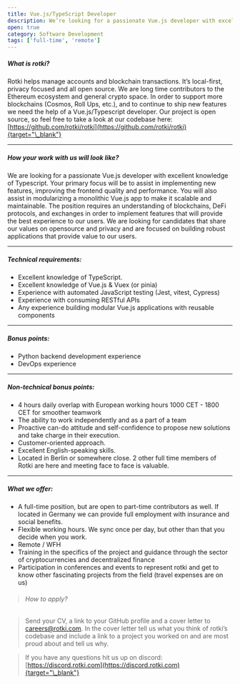 ```yaml
---
title: Vue.js/TypeScript Developer
description: We’re looking for a passionate Vue.js developer with excellent knowledge of Typescript.
open: true
category: Software Development
tags: ['full-time', 'remote']
---
```


##### What is rotki?

Rotki helps manage accounts and blockchain transactions. It’s local-first,
privacy focused and all open source. We are long time contributors to the
Ethereum ecosystem and general crypto space. In order to support more
blockchains (Cosmos, Roll Ups, etc.), and to continue to ship new features
we need the help of a Vue.js/Typescript developer. Our project is open
source, so feel free to take a look at our codebase here:
[https://github.com/rotki/rotki](https://github.com/rotki/rotki){target="\_blank"}

---

##### How your work with us will look like?

We are looking for a passionate Vue.js developer with excellent knowledge
of Typescript. Your primary focus will be to assist in implementing new
features, improving the frontend quality and performance. You will also
assist in modularizing a monolithic Vue.js app to make it scalable and
maintainable. The position requires an understanding of blockchains, DeFi
protocols, and exchanges in order to implement features that will provide
the best experience to our users. We are looking for candidates that share
our values on opensource and privacy and are focused on building robust
applications that provide value to our users.

---

##### Technical requirements:

- Excellent knowledge of TypeScript.
- Excellent knowledge of Vue.js & Vuex (or pinia)
- Experience with automated JavaScript testing (Jest, vitest, Cypress)
- Experience with consuming RESTful APIs
- Any experience building modular Vue.js applications with reusable
  components

---

##### Bonus points:

- Python backend development experience
- DevOps experience

---

##### Non-technical bonus points:

- 4 hours daily overlap with European working hours 1000 CET - 1800 CET
  for smoother teamwork
- The ability to work independently and as a part of a team
- Proactive can-do attitude and self-confidence to propose new solutions
  and take charge in their execution.
- Customer-oriented approach.
- Excellent English-speaking skills.
- Located in Berlin or somewhere close. 2 other full time members of
  Rotki are here and meeting face to face is valuable.

---

##### What we offer:

- A full-time position, but are open to part-time contributors as well.
  If located in Germany we can provide full employment with insurance
  and social benefits.
- Flexible working hours. We sync once per day, but other than that you
  decide when you work.
- Remote / WFH
- Training in the specifics of the project and guidance through the
  sector of cryptocurrencies and decentralized finance
- Participation in conferences and events to represent rotki and get to
  know other fascinating projects from the field (travel expenses are on
  us)

> ###### How to apply?

> Send your CV, a link to your GitHub profile and a cover letter to
> careers@rotki.com. In the cover letter tell us what you think of rotki’s
> codebase and include a link to a project you worked on and are most proud
> about and tell us why.

> If you have any questions hit us up on discord:
> [https://discord.rotki.com](https://discord.rotki.com){target="\_blank"}
